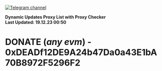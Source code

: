 [![Telegram channel](https://img.shields.io/endpoint?url=https://runkit.io/damiankrawczyk/telegram-badge/branches/master?url=https://t.me/n4z4v0d)](https://t.me/n4z4v0d) 

**Dynamic Updates Proxy List with Proxy Checker**  
**Last Updated: 19.12.23 00:50**

# DONATE (_any evm_) - 0xDEADf12DE9A24b47Da0a43E1bA70B8972F5296F2
